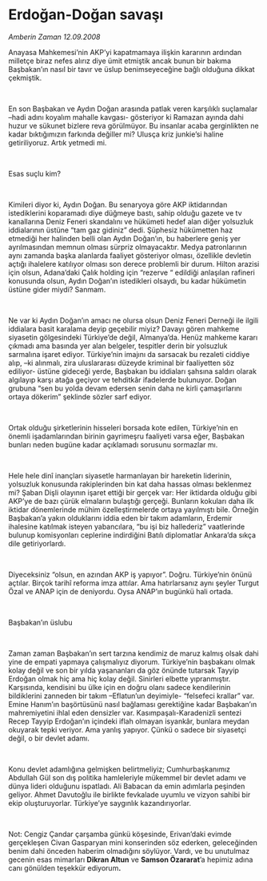 # Erdoğan-Doğan savaşı

*Amberin Zaman 12.09.2008*

<div class="taraf_structure_2col_1zq">
<div class="margen_n">



 <p></p><p>Anayasa Mahkemesi’nin AKP’yi kapatmamaya ilişkin kararının ardından milletçe biraz nefes alırız diye ümit etmiştik ancak bunun bir bakıma Başbakan’ın nasıl bir tavır ve üslup benimseyeceğine bağlı olduğuna dikkat çekmiştik. </p><br/>
<p>En son Başbakan ve Aydın Doğan arasında patlak veren karşılıklı suçlamalar –hadi adını koyalım mahalle kavgası- gösteriyor ki Ramazan ayında dahi huzur ve sükunet bizlere reva görülmüyor. Bu insanlar acaba gerginlikten ne kadar bıktığımızın farkında değiller mi? Ulusça kriz junkie’si haline getiriliyoruz. Artık yetmedi mi.</p><b><br/>
</b><p>Esas suçlu kim?</p><br/>
<p>Kimileri diyor ki, Aydın Doğan. Bu senaryoya göre AKP iktidarından istediklerini koparamadı diye düğmeye bastı, sahip olduğu gazete ve tv kanallarına Deniz Feneri skandalını ve hükümeti hedef alan diğer yolsuzluk iddialarının üstüne “tam gaz gidiniz” dedi. Şüphesiz hükümetten haz etmediği her halinden belli olan Aydın Doğan’ın, bu haberlere geniş yer ayrılmasından memnun olması sürpriz olmayacaktır. Medya patronlarının aynı zamanda başka alanlarda faaliyet gösteriyor olması, özellikle devletin açtığı ihalelere katılıyor olması son derece problemli bir durum. Hilton arazisi için olsun, Adana’daki Çalık holding için “rezerve “ edildiği anlaşılan rafineri konusunda olsun, Aydın Doğan’ın istedikleri olsaydı, bu kadar hükümetin üstüne gider miydi? Sanmam. </p><br/>
<p>Ne var ki Aydın Doğan’ın amacı ne olursa olsun Deniz Feneri Derneği ile ilgili iddialara basit karalama deyip geçebilir miyiz? Davayı gören mahkeme siyasetin gölgesindeki Türkiye’de değil, Almanya’da. Henüz mahkeme kararı çıkmadı ama basında yer alan belgeler, tespitler derin bir yolsuzluk sarmalına işaret ediyor. Türkiye’nin imajını da sarsacak bu rezaleti ciddiye alıp, –ki alınmalı, zira uluslararası düzeyde kriminal bir faaliyetten söz ediliyor- üstüne gideceği yerde, Başbakan bu iddiaları şahsına saldırı olarak algılayıp karşı atağa geçiyor ve tehditkâr ifadelerde bulunuyor. Doğan grubuna “sen bu yolda devam edersen senin daha ne kirli çamaşırlarını ortaya dökerim” şeklinde sözler sarf ediyor.</p><br/>
<p>Ortak olduğu şirketlerinin hisseleri borsada kote edilen, Türkiye’nin en önemli işadamlarından birinin gayrimeşru faaliyeti varsa eğer, Başbakan bunları neden bugüne kadar açıklamadı sorusunu sormazlar mı. </p><br/>
<p>Hele hele dinî inançları siyasetle harmanlayan bir hareketin liderinin, yolsuzluk konusunda rakiplerinden bin kat daha hassas olması beklenmez mi? Şaban Dişli olayının işaret ettiği bir gerçek var: Her iktidarda olduğu gibi AKP’ye de bazı çürük elmaların bulaştığı gerçeği. Bunların kokuları daha ilk iktidar dönemlerinde mühim özelleştirmelerde ortaya yayılmıştı bile. Örneğin Başbakan’a yakın olduklarını iddia eden bir takım adamların, Erdemir ihalesine katılmak isteyen yabancılara, “bu işi biz hallederiz” vaatlerinde bulunup komisyonları ceplerine indirdiğini Batılı diplomatlar Ankara’da sıkça dile getiriyorlardı. </p><br/>
<p>Diyeceksiniz “olsun, en azından AKP iş yapıyor”. Doğru. Türkiye’nin önünü açtılar. Birçok tarihî reforma imza attılar. Ama hatırlarsanız aynı şeyler Turgut Özal ve ANAP için de deniyordu. Oysa ANAP’ın bugünkü hali ortada. </p><b><br/>
</b><p>Başbakan’ın üslubu</p><br/>
<p>Zaman zaman Başbakan’ın sert tarzına kendimiz de maruz kalmış olsak dahi yine de empati yapmaya çalışmalıyız diyorum. Türkiye’nin başbakanı olmak kolay değil ve son bir yılda yaşananları da göz önünde tutarsak Tayyip Erdoğan olmak hiç ama hiç kolay değil. Sinirleri elbette yıpranmıştır. Karşısında, kendisini bu ülke için en doğru olanı sadece kendilerinin bildiklerini zanneden bir takım –Eflatun’un deyimiyle- “felsefeci krallar” var. Emine Hanım’ın başörtüsünü nasıl bağlaması gerektiğine kadar Başbakan’ın mahremiyetini ihlal eden densizler var. Kasımpaşalı-Karadenizli sentezi Recep Tayyip Erdoğan’ın içindeki iflah olmayan isyankâr, bunlara meydan okuyarak tepki veriyor. Ama yanlış yapıyor. Çünkü o sadece bir siyasetçi değil, o bir devlet adamı.</p><b><br/>
</b><p>Konu devlet adamlığına gelmişken belirtmeliyiz; Cumhurbaşkanımız Abdullah Gül son dış politika hamleleriyle mükemmel bir devlet adamı ve dünya lideri olduğunu ispatladı. Ali Babacan da emin adımlarla peşinden geliyor. Ahmet Davutoğlu ile birlikte fevkalade uyumlu ve vizyon sahibi bir ekip oluşturuyorlar. Türkiye’ye saygınlık kazandırıyorlar.</p><i><br/>
</i><p>Not: Cengiz Çandar çarşamba günkü köşesinde, Erivan’daki evimde gerçekleşen Civan Gasparyan mini konserinden söz ederken, geleceğinden benim dahi önceden haberim olmadığını söylüyor. Vardı, ve bu unutulmaz gecenin esas mimarları <b>Dikran Altun</b> ve <b>Samson Özararat</b>’a hepimiz adına canı gönülden teşekkür ediyorum<b>.</b></p>

<br/>


<div id="taraf_not">
</div>

</div>


</div>
